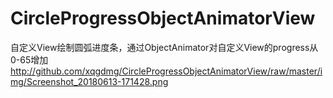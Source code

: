 # CircleProgressObjectAnimatorView
自定义View绘制圆弧进度条，通过ObjectAnimator对自定义View的progress从0-65增加<br/>
http://github.com/xqgdmg/CircleProgressObjectAnimatorView/raw/master/img/Screenshot_20180613-171428.png
